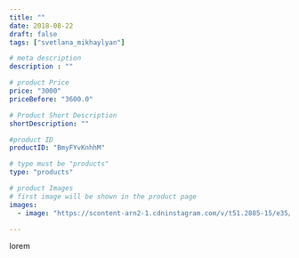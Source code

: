 ```yaml
---
title: ""
date: 2018-08-22
draft: false
tags: ["svetlana_mikhaylyan"]

# meta description
description : ""

# product Price
price: "3000"
priceBefore: "3600.0"

# Product Short Description
shortDescription: ""

#product ID
productID: "BmyFYvKnhhM"

# type must be "products"
type: "products"

# product Images
# first image will be shown in the product page
images:
  - image: "https://scontent-arn2-1.cdninstagram.com/v/t51.2885-15/e35/39248387_322903061610879_3744421976928681984_n.jpg?tp=1&_nc_ht=scontent-arn2-1.cdninstagram.com&_nc_cat=103&_nc_ohc=yn8EdeyA3fcAX8jXmV0&oh=005514d9d002982d87e8a56035f459b2&oe=607431E8&ig_cache_key=MTg1MTU2NjA4Njk0NjY5MTE0OA%3D%3D.2"

---
```

lorem
